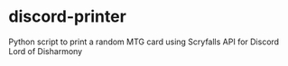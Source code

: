 # discord-printer
Python script to print a random MTG card using Scryfalls API for Discord Lord of Disharmony
